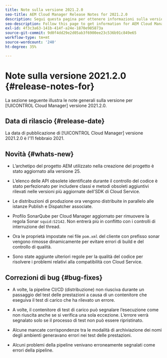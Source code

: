 ```yaml
---
title: Note sulla versione 2021.2.0
seo-title: AEM Cloud Manager Release Notes for 2021.2.0
description: Segui questa pagina per ottenere informazioni sulla versione 2021.2.0 di Cloud Manager
seo-description: Follow this page to get information for AEM Cloud Manager Release 2021.2.0
exl-id: 4f3c3a63-141b-414f-a24e-1870e985873a
source-git-commit: 9d0f4dd29e2d05ab3f6900ee23c536b91c849e65
workflow-type: tm+mt
source-wordcount: '240'
ht-degree: 35%

---
```


# Note sulla versione 2021.2.0 {#release-notes-for}

La sezione seguente illustra le note generali sulla versione per [!UICONTROL Cloud Manager] versione 2021.2.0.

## Data di rilascio {#release-date}

La data di pubblicazione di [!UICONTROL Cloud Manager] versione 2021.2.0 è l&#39;11 febbraio 2021.

## Novità {#whats-new}

* L’archetipo del progetto AEM utilizzato nella creazione del progetto è stato aggiornato alla versione 25.

* L’elenco delle API obsolete identificate durante il controllo del codice è stato perfezionato per includere classi e metodi obsoleti aggiuntivi rilevati nelle versioni più aggiornate dell’SDK di Cloud Service.

* Le distribuzioni di produzione ora vengono distribuite in parallelo alle istanze Publish e Dispatcher associate.

* Profilo SonarQube per Cloud Manager aggiornato per rimuovere la regola Sonar `squid:S2142`. Non entrerà più in conflitto con i controlli di interruzione del thread.

* Ora le proprietà impostate nei file `pom.xml` del cliente con prefisso sonar vengono rimosse dinamicamente per evitare errori di build e del controllo di qualità.

* Sono state aggiunte ulteriori regole per la qualità del codice per risolvere i problemi relativi alla compatibilità con Cloud Service.

## Correzioni di bug {#bug-fixes}

* A volte, la pipeline CI/CD (distribuzione) non riusciva durante un passaggio del test delle prestazioni a causa di un contenitore che eseguiva il test di carico che ha rilevato un errore.

* A volte, il contenitore di test di carico può segnalare l’esecuzione come non riuscita anche se si verifica una sola eccezione. L’errore verrà segnalato solo se il processo di test non può essere ripristinato.

* Alcune mancate corrispondenze tra le modalità di archiviazione dei nomi degli ambienti generavano errori nei test delle prestazioni.

* Alcuni problemi della pipeline venivano erroneamente segnalati come errori della pipeline.
